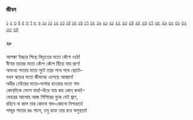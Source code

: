 ### জীবন  
 [১](2.10.0.jeebon-1.md) [২](2.10.1.jeebon-2.md) [৩](2.10.2.jeebon-3.md) [৪](2.10.3.jeebon-4.md) [৫](2.10.4.jeebon-5.md) [৬](2.10.5.jeebon-6.md) [৭](2.10.6.jeebon-7.md) [৮](2.10.7.jeebon-8.md) [৯](2.10.8.jeebon-9.md) [১০](2.10.9.jeebon-10.md) [১১](2.10.10.jeebon-11.md) [১২](2.10.11.jeebon-12.md) [১৩](2.10.12.jeebon-13.md) [১৪](2.10.13.jeebon-14.md) [১৫](2.10.14.jeebon-15.md) [১৬](2.10.15.jeebon-16.md) [১৭](2.10.16.jeebon-17.md) [১৮](2.10.17.jeebon-18.md) [১৯](2.10.18.jeebon-19.md) [২০](2.10.19.jeebon-20.md) [২১](2.10.20.jeebon-21.md) [২২](2.10.21.jeebon-22.md) [২৩](2.10.22.jeebon-23.md) [২৪](2.10.23.jeebon-24.md) [২৫](2.10.24.jeebon-25.md) [২৬](2.10.25.jeebon-26.md) [২৭](2.10.26.jeebon-27.md) [২৮](2.10.27.jeebon-28.md) [২৯](2.10.28.jeebon-29.md) [৩০](2.10.29.jeebon-30.md) [৩১](2.10.30.jeebon-31.md) [৩২](2.10.31.jeebon-32.md) [৩৩](2.10.32.jeebon-33.md) [৩৪](2.10.33.jeebon-34.md)
#### ২৮
আশঙ্কা ইচ্ছার পিছে বিদ্যুতের মতো কেঁপে ওঠে!  
বীণার তারের মতো কেঁপে কেঁপে ছিঁড়ে যায় প্রাণ!  
অসংখ্য পাতার মতো লুটে তারা পথে পথে ছোটে–  
যখন ঝড়ের মতো জীবনের এসেছে আহ্বান!  
অধীর ঢেউয়ের মতো–অশান্ত হাওয়ার মতো গান  
কোন্‌দিকে ভেসে যায়!–উড়ে যায় কয় কোন্‌ কথা!–  
ভোরের আলোয় আজ শিশিরের বুকে যেই ঘ্রাণ,  
রহিবে না কাল তার কোনো স্বাদ–কোনো নিশ্চয়তা!  
পান্ডুর পাতার রঙ গালে, তবু রক্তে তার রবে অসুস্থতা!   
